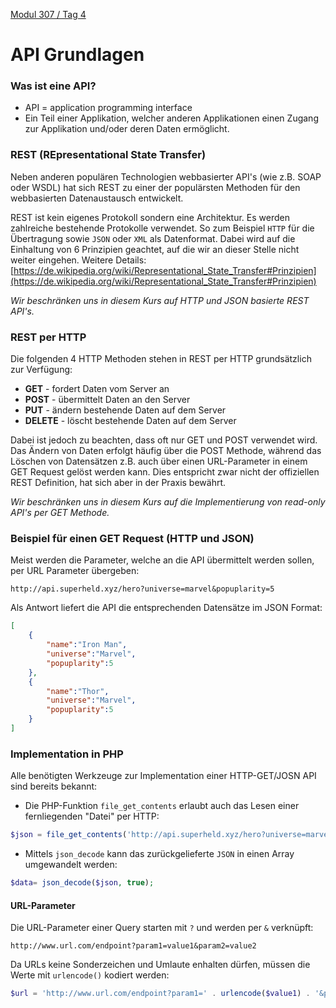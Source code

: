  [Modul 307 / Tag 4](/ilv.307/04-modul-307)

# API Grundlagen
### Was ist eine API?
- API = application programming interface
- Ein Teil einer Applikation, welcher anderen Applikationen einen Zugang zur Applikation und/oder deren Daten ermöglicht.

### REST (REpresentational State Transfer)
Neben anderen populären Technologien webbasierter API's (wie z.B. SOAP oder WSDL) hat sich REST zu einer der populärsten Methoden für den webbasierten Datenaustausch entwickelt.
 
REST ist kein eigenes Protokoll sondern eine Architektur. Es werden zahlreiche bestehende Protokolle verwendet. So zum Beispiel `HTTP` für die Übertragung sowie `JSON` oder `XML` als Datenformat. Dabei wird auf die Einhaltung von 6 Prinzipien geachtet, auf die wir an dieser Stelle nicht weiter eingehen. Weitere Details:
[https://de.wikipedia.org/wiki/Representational_State_Transfer#Prinzipien](https://de.wikipedia.org/wiki/Representational_State_Transfer#Prinzipien)

 *Wir beschränken uns in diesem Kurs auf HTTP und JSON basierte REST API's.*

 

### REST per HTTP
Die folgenden 4 HTTP Methoden stehen in REST per HTTP grundsätzlich zur Verfügung:
-   **GET**  - fordert Daten vom Server an
-   **POST**  - übermittelt Daten an den Server
-   **PUT**  - ändern bestehende Daten auf dem Server
-   **DELETE**  - löscht bestehende Daten auf dem Server

Dabei ist jedoch zu beachten, dass oft nur  GET und POST verwendet wird. Das Ändern von Daten erfolgt häufig über die POST Methode, während das Löschen von Datensätzen z.B. auch über einen URL-Parameter in einem GET Request gelöst werden kann. Dies entspricht zwar nicht der offiziellen REST Definition, hat sich aber in der Praxis bewährt.

 *Wir beschränken uns in diesem Kurs auf die Implementierung von read-only API's per GET Methode.*

### Beispiel für einen GET Request (HTTP und JSON)
Meist werden die Parameter, welche an die API übermittelt werden sollen, per URL Parameter übergeben:
```
http://api.superheld.xyz/hero?universe=marvel&popuplarity=5
```  
Als Antwort liefert die API die entsprechenden Datensätze im JSON Format:
```json
[
	{
		"name":"Iron Man",
		"universe":"Marvel",
		"popuplarity":5
	},
	{
		"name":"Thor",
		"universe":"Marvel",
		"popuplarity":5
	}
]
```  

### Implementation in PHP
Alle benötigten Werkzeuge zur Implementation einer HTTP-GET/JOSN API sind bereits bekannt:
- Die PHP-Funktion `file_get_contents` erlaubt auch das Lesen einer fernliegenden "Datei" per HTTP:
```php
$json = file_get_contents('http://api.superheld.xyz/hero?universe=marvel&popuplarity=5');
```
- Mittels `json_decode` kann das zurückgelieferte `JSON` in einen Array umgewandelt werden:
```php
$data= json_decode($json, true);
```

#### URL-Parameter

Die URL-Parameter einer Query starten mit `?` und werden per `&` verknüpft:

`http://www.url.com/endpoint?param1=value1&param2=value2`

Da URLs keine Sonderzeichen und Umlaute enhalten dürfen, müssen die Werte mit `urlencode()` kodiert werden:

```php
$url = 'http://www.url.com/endpoint?param1=' . urlencode($value1) . '&param2=' . urlencode(value2);
```
<!--stackedit_data:
eyJoaXN0b3J5IjpbLTExMTAwMDU1MTJdfQ==
-->